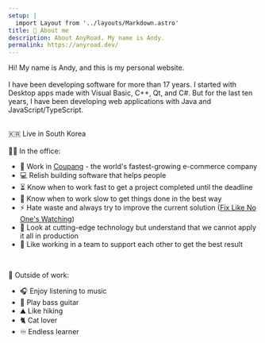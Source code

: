 ```yaml
---
setup: |
  import Layout from '../layouts/Markdown.astro'
title: 🤝 About me
description: About AnyRoad. My name is Andy.
permalink: https://anyroad.dev/
---
```


Hi! My name is Andy, and this is my personal website.
<br/>
<br/>
I have been developing software for more than 17 years. I started with Desktop apps made with Visual Basic, C++, Qt, and C#. But for the last ten years, I have been developing web applications with Java and JavaScript/TypeScript.
<br/>
<br/>

🇰🇷 Live in South Korea
<br/>
<br/>
👨‍💻 In the office:

- 🚀 Work in [Coupang](https://www.coupang.jobs/en/why-coupang/) - the world's fastest-growing e-commerce company
- 💻 Relish building software that helps people
- ⏳ Know when to work fast to get a project completed until the deadline
- 💪 Know when to work slow to get things done in the best way
- ⚡ Hate waste and always try to improve the current solution ([Fix Like No One's Watching](https://overreacted.io/fix-like-no-ones-watching/))
- 👀 Look at cutting-edge technology but understand that we cannot apply it all in production
- 💭 Like working in a team to support each other to get the best result

<br/>

🎉 Outside of work:

- 🎧 Enjoy listening to music
- 🎸 Play bass guitar
- ⛰ Like hiking
- 🐈 Cat lover
- ♾ Endless learner
